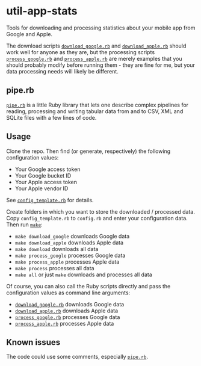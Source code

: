 # util-app-stats

Tools for downloading and processing statistics about your mobile app
from Google and Apple.

The download scripts [`download_google.rb`](download_google.rb) and 
[`download_apple.rb`](download_apple.rb) should work well for anyone
as they are, but the processing scripts [`process_google.rb`](process_google.rb)
and [`process_apple.rb`](process_apple.rb) are merely examples that
you should probably modify before running them - they are fine for me,
but your data processing needs will likely be different.

## pipe.rb

[`pipe.rb`](pipe.rb) is a little Ruby library that lets one describe
complex pipelines for reading, processing and writing tabular data
from and to CSV, XML and SQLite files with a few lines of code.

## Usage

Clone the repo. Then find (or generate, respectively) the following configuration values:

* Your Google access token
* Your Google bucket ID
* Your Apple access token
* Your Apple vendor ID

See [`config_template.rb`](config_template.rb) for details.

Create folders in which you want to store the downloaded / processed data.
Copy `config_template.rb` to `config.rb` and enter your configuration data. Then run [`make`](Makefile):

* `make download_google` downloads Google data
* `make download_apple` downloads Apple data
* `make download` downloads all data
* `make process_google` processes Google data
* `make process_apple` processes Apple data
* `make process` processes all data
* `make all` or just `make` downloads and processes all data

Of course, you can also call the Ruby scripts directly and pass the configuration
values as command line arguments:

* [`download_google.rb`](download_google.rb) downloads Google data
* [`download_apple.rb`](download_apple.rb) downloads Apple data
* [`process_google.rb`](process_google.rb) processes Google data
* [`process_apple.rb`](process_apple.rb) processes Apple data

## Known issues

The code could use some comments, especially [`pipe.rb`](pipe.rb).
